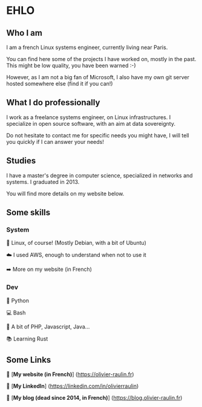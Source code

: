 # EHLO

## Who I am

I am a french Linux systems engineer, currently living near Paris.

You can find here some of the projects I have worked on, mostly in the past. This might be low quality, you have been warned :-)

However, as I am not a big fan of Microsoft, I also have my own git server hosted somewhere else (find it if you can!)

## What I do professionally

I work as a freelance systems engineer, on Linux infrastructures. 
I specialize in open source software, with an aim at data sovereignty.

Do not hesitate to contact me for specific needs you might have, I will tell you quickly if I can answer your needs!

## Studies

I have a master's degree in computer science, specialized in networks and systems. I graduated in 2013.

You will find more details on my website below.

## Some skills

### System

:penguin: Linux, of course! (Mostly Debian, with a bit of Ubuntu)

:cloud: I used AWS, enough to understand when not to use it 

:arrow_right: More on my website (in French)

### Dev

:snake: Python

:computer: Bash

:notebook: A bit of PHP, Javascript, Java...

:books: Learning Rust

## Some Links

:link: [**My website (in French)**] (https://olivier-raulin.fr)

:link: [**My LinkedIn**] (https://linkedin.com/in/olivierraulin)

:link: [**My blog (dead since 2014, in French)**] (https://blog.olivier-raulin.fr)